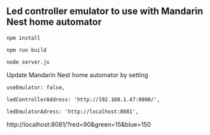 Led controller emulator to use with Mandarin Nest home automator
-----

``
npm install
``

``
npm run build
``

``
node server.js
``

Update Mandarin Nest home automator by setting 

```
useEmulator: false,

ledControllerAddress: 'http://192.168.1.47:8080/',

ledEmulatorAdress: 'http://localhost:8081',
```

http://localhost:8081/?red=90&green=15&blue=150

